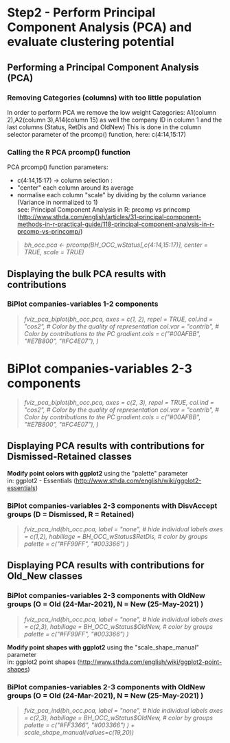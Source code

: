 # Step2 - Perform Principal Component Analysis (PCA) and evaluate clustering potential
## Performing a Principal Component Analysis (PCA)

### Removing Categories (columns) with too little population

In order to perform PCA we remove the low weight Categories: A1(column 2),A2(column 3),A14(column 15)
as well the company ID in column 1 and the last columns (Status, RetDis and OldNew)
This is done in the column selector parameter of the prcomp() function, here: c(4:14,15:17)

### Calling the R PCA prcomp() function

PCA prcomp() function parameters: 
- c(4:14,15:17) -> column selection : 
- "center" each column around its average
- normalise each column "scale" by dividing by the column variance (Variance in normalized to 1)
<br>see: Principal Component Analysis in R: prcomp vs princomp (http://www.sthda.com/english/articles/31-principal-component-methods-in-r-practical-guide/118-principal-component-analysis-in-r-prcomp-vs-princomp/)

> <em>bh_occ.pca <- prcomp(BH_OCC_wStatus[,c(4:14,15:17)], center = TRUE, scale = TRUE)</em>				

## Displaying the bulk PCA results with contributions

### BiPlot companies-variables 1-2 components
> <em>fviz_pca_biplot(bh_occ.pca, axes = c(1, 2), repel = TRUE,
             col.ind = "cos2", # Color by the quality of representation
            col.var = "contrib", # Color by contributions to the PC
             gradient.cols = c("#00AFBB", "#E7B800", "#FC4E07"),
                )</em>

# BiPlot companies-variables 2-3 components
> <em>fviz_pca_biplot(bh_occ.pca, axes = c(2, 3), repel = TRUE,
             col.ind = "cos2", # Color by the quality of representation
            col.var = "contrib", # Color by contributions to the PC
             gradient.cols = c("#00AFBB", "#E7B800", "#FC4E07"),
                )</em>

## Displaying PCA results with contributions for Dismissed-Retained classes

<strong>Modify point colors with ggplot2</strong> using the "palette" parameter<br>	
in: ggplot2 - Essentials (http://www.sthda.com/english/wiki/ggplot2-essentials)

### BiPlot companies-variables 2-3 components with DisvAccept groups (D = Dismissed, R = Retained)
> <em>fviz_pca_ind(bh_occ.pca,
             label = "none", # hide individual labels
 	     axes = c(1,2),
             habillage = BH_OCC_wStatus$RetDis, # color by groups
             palette = c("#FF99FF", "#003366")
)</em>

## Displaying PCA results with contributions for Old_New classes

### BiPlot companies-variables 2-3 components with OldNew groups (O = Old (24-Mar-2021), N = New (25-May-2021) )
> <em>fviz_pca_ind(bh_occ.pca,
             label = "none", # hide individual labels
 	     axes = c(2,3),
             habillage = BH_OCC_wStatus$OldNew, # color by groups
             palette = c("#FF99FF", "#003366")
)</em>

<strong>Modify point shapes with ggplot2</strong> using the "scale_shape_manual" parameter <br>	
in: ggplot2 point shapes (http://www.sthda.com/english/wiki/ggplot2-point-shapes)

### BiPlot companies-variables 2-3 components with OldNew groups (O = Old (24-Mar-2021), N = New (25-May-2021) )
> <em>fviz_pca_ind(bh_occ.pca,
             label = "none", # hide individual labels
 	     axes = c(2,3),
             habillage = BH_OCC_wStatus$OldNew, # color by groups
             palette = c("#FF3366", "#003366")
) + scale_shape_manual(values=c(19,20))</em>
